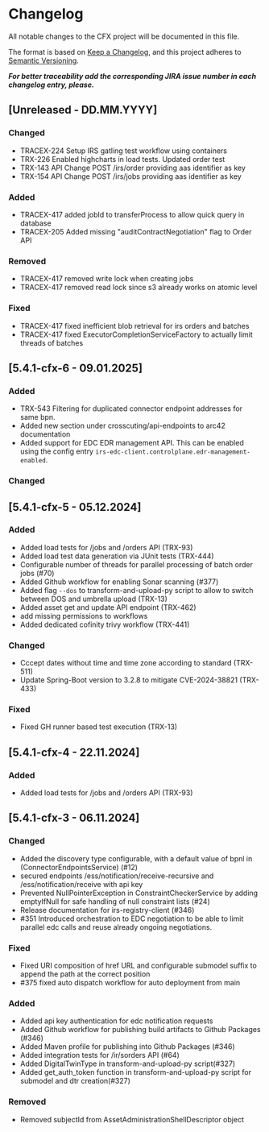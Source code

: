 # Changelog
All notable changes to the CFX project will be documented in this file.

The format is based on [Keep a Changelog](https://keepachangelog.com/en/1.0.0/),
and this project adheres to [Semantic Versioning](https://semver.org/spec/v2.0.0.html).

_**For better traceability add the corresponding JIRA issue number in each changelog entry, please.**_

## [Unreleased - DD.MM.YYYY]

### Changed

- TRACEX-224 Setup IRS gatling test workflow using containers
- TRX-226 Enabled highcharts in load tests. Updated order test
- TRX-143 API Change POST /irs/order providing aas identifier as key
- TRX-154 API Change POST /irs/jobs providing aas identifier as key

### Added

- TRACEX-417 added jobId to transferProcess to allow quick query in database
- TRACEX-205 Added missing "auditContractNegotiation" flag to Order API

### Removed

- TRACEX-417 removed write lock when creating jobs
- TRACEX-417 removed read lock since s3 already works on atomic level

### Fixed

- TRACEX-417 fixed inefficient blob retrieval for irs orders and batches 
- TRACEX-417 fixed ExecutorCompletionServiceFactory to actually limit threads of batches

## [5.4.1-cfx-6 - 09.01.2025]

### Added
- TRX-543 Filtering for duplicated connector endpoint addresses for same bpn. 
- Added new section under crosscuting/api-endpoints to arc42 documentation
- Added support for EDC EDR management API. This can be enabled using the config entry
  `irs-edc-client.controlplane.edr-management-enabled`.

### Changed

## [5.4.1-cfx-5 - 05.12.2024]

### Added
- Added load tests for /jobs and /orders API (TRX-93)
- Added load test data generation via JUnit tests (TRX-444)
- Configurable number of threads for parallel processing of batch order jobs (#70)
- Added Github workflow for enabling Sonar scanning (#377)
- Added flag `--dos` to transform-and-upload-py script to allow to switch between DOS and umbrella upload (TRX-13)
- Added asset get and update API endpoint (TRX-462)
- add missing permissions to workflows
- Added dedicated cofinity trivy workflow (TRX-441)

### Changed
- Cccept dates without time and time zone according to standard (TRX-511)
- Update Spring-Boot version to 3.2.8 to mitigate CVE-2024-38821 (TRX-433)

### Fixed

- Fixed GH runner based test execution (TRX-13)

## [5.4.1-cfx-4 - 22.11.2024]

### Added
- Added load tests for /jobs and /orders API (TRX-93)


## [5.4.1-cfx-3 - 06.11.2024]

### Changed

- Added the discovery type configurable, with a default value of bpnl in (ConnectorEndpointsService) (#12)
- secured endpoints /ess/notification/receive-recursive and /ess/notification/receive with api key
- Prevented NullPointerException in ConstraintCheckerService by adding emptyIfNull for safe handling of null constraint lists (#24)
- Release documentation for irs-registry-client (#346)
- #351 Introduced orchestration to EDC negotiation to be able to limit parallel edc calls and reuse already ongoing negotiations.

### Fixed

- Fixed URI composition of href URL and configurable submodel suffix to append the path at the correct position
- #375 fixed auto dispatch workflow for auto deployment from main

### Added

- Added api key authentication for edc notification requests
- Added Github workflow for publishing build artifacts to Github Packages (#346)
- Added Maven profile for publishing into Github Packages (#346)
- Added integration tests for /ir/sorders API (#64)
- Added DigitalTwinType in transform-and-upload-py script(#327)
- Added get_auth_token function in transform-and-upload-py script for submodel and dtr creation(#327)

### Removed
- Removed subjectId from AssetAdministrationShellDescriptor object

[Unreleased]: https://github.com/eclipse-tractusx/item-relationship-service/compare/5.4.1...HEAD
[5.4.1]: https://github.com/eclipse-tractusx/item-relationship-service/compare/5.4.0...5.4.1